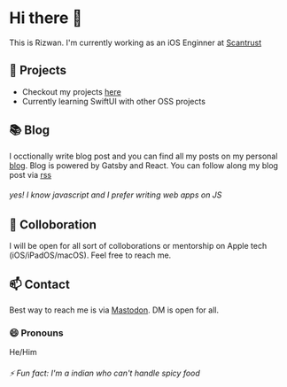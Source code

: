 # Hi there 👋
<!--
**rizwankce/rizwankce** is a ✨ _special_ ✨ repository because its `README.md` (this file) appears on your GitHub profile.

Here are some ideas to get you started:

- 🔭 I’m currently working on ...
- 🌱 I’m currently learning ...
- 👯 I’m looking to collaborate on ...
- 🤔 I’m looking for help with ...
- 💬 Ask me about ...
- 📫 How to reach me: ...
- 😄 Pronouns: ...
- ⚡ Fun fact: ...
-->

This is Rizwan. I'm currently working as an iOS Enginner at [Scantrust](https://www.scantrust.com)


## 🔭 Projects

- Checkout my projects [here](https://rizwan.dev/work/)
- Currently learning SwiftUI with other OSS projects

## 📚 Blog

I occtionally write blog post and you can find all my posts on my personal [blog](https://rizwan.dev/blog/).
Blog is powered by Gatsby and React. You can follow along my blog post via [rss](https://rizwan.dev/rss.xml)
###### _yes! I know javascript and I prefer writing web apps on JS_

## 👯 Colloboration

I will be open for all sort of colloborations or mentorship on Apple tech (iOS/iPadOS/macOS). Feel free to reach me.

## 📫 Contact

Best way to reach me is via [Mastodon](https://mastodon.social/@rizwan). DM is open for all.

### 😄 Pronouns
He/Him

###### _⚡ Fun fact: I'm a indian who can't handle spicy food_
